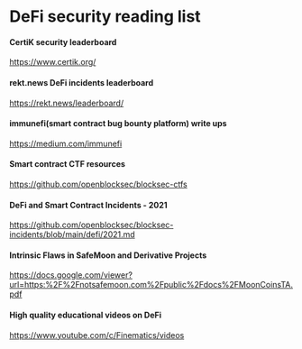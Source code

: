 DeFi security reading list
========================================

#### CertiK security leaderboard
https://www.certik.org/


#### rekt.news DeFi incidents leaderboard
https://rekt.news/leaderboard/

#### immunefi(smart contract bug bounty platform) write ups 
https://medium.com/immunefi

#### Smart contract CTF resources
https://github.com/openblocksec/blocksec-ctfs

#### DeFi and Smart Contract Incidents - 2021
https://github.com/openblocksec/blocksec-incidents/blob/main/defi/2021.md

#### Intrinsic Flaws in SafeMoon and Derivative Projects
https://docs.google.com/viewer?url=https:%2F%2Fnotsafemoon.com%2Fpublic%2Fdocs%2FMoonCoinsTA.pdf

#### High quality educational videos on DeFi 
https://www.youtube.com/c/Finematics/videos
